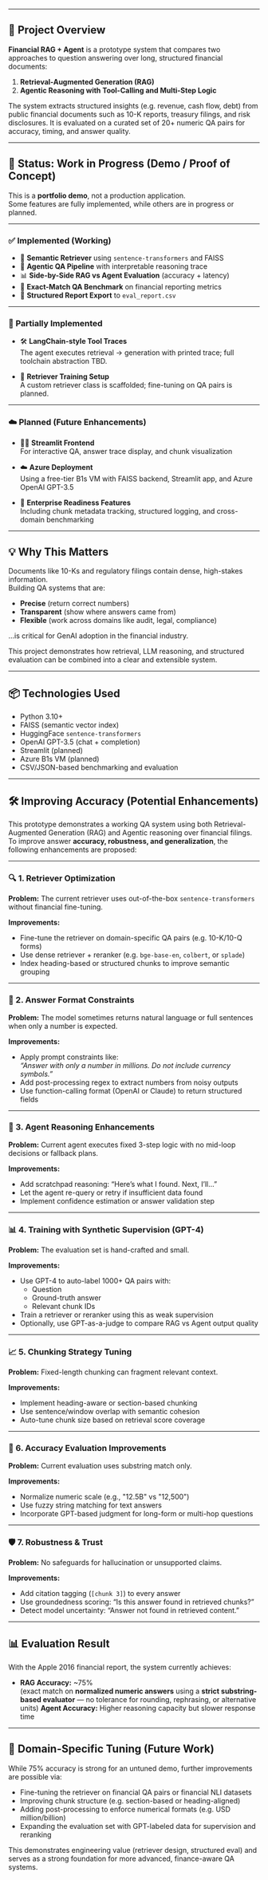 ﻿---

## 🧾 Project Overview

**Financial RAG + Agent** is a prototype system that compares two approaches to question answering over long, structured financial documents:

1. **Retrieval-Augmented Generation (RAG)**  
2. **Agentic Reasoning with Tool-Calling and Multi-Step Logic**

The system extracts structured insights (e.g. revenue, cash flow, debt) from public financial documents such as 10-K reports, treasury filings, and risk disclosures. It is evaluated on a curated set of 20+ numeric QA pairs for accuracy, timing, and answer quality.

---

## 🚧 Status: Work in Progress (Demo / Proof of Concept)

This is a **portfolio demo**, not a production application.  
Some features are fully implemented, while others are in progress or planned.

---

### ✅ Implemented (Working)

- 🔎 **Semantic Retriever** using `sentence-transformers` and FAISS
- 🧠 **Agentic QA Pipeline** with interpretable reasoning trace
- 📊 **Side-by-Side RAG vs Agent Evaluation** (accuracy + latency)
- 🧾 **Exact-Match QA Benchmark** on financial reporting metrics
- 📁 **Structured Report Export** to `eval_report.csv`

---

### 🧩 Partially Implemented

- 🛠️ **LangChain-style Tool Traces**  
  The agent executes retrieval → generation with printed trace; full toolchain abstraction TBD.
  
- 🧠 **Retriever Training Setup**  
  A custom retriever class is scaffolded; fine-tuning on QA pairs is planned.

---

### ☁️ Planned (Future Enhancements)

- 🧑‍💼 **Streamlit Frontend**  
  For interactive QA, answer trace display, and chunk visualization

- ☁️ **Azure Deployment**  
  Using a free-tier B1s VM with FAISS backend, Streamlit app, and Azure OpenAI GPT-3.5

- 🧪 **Enterprise Readiness Features**  
  Including chunk metadata tracking, structured logging, and cross-domain benchmarking

---

## 💡 Why This Matters

Documents like 10-Ks and regulatory filings contain dense, high-stakes information.  
Building QA systems that are:

- **Precise** (return correct numbers)
- **Transparent** (show where answers came from)
- **Flexible** (work across domains like audit, legal, compliance)

…is critical for GenAI adoption in the financial industry.

This project demonstrates how retrieval, LLM reasoning, and structured evaluation can be combined into a clear and extensible system.

---

## 📦 Technologies Used

- Python 3.10+
- FAISS (semantic vector index)
- HuggingFace `sentence-transformers`
- OpenAI GPT-3.5 (chat + completion)
- Streamlit (planned)
- Azure B1s VM (planned)
- CSV/JSON-based benchmarking and evaluation

---


## 🛠️ Improving Accuracy (Potential Enhancements)

This prototype demonstrates a working QA system using both Retrieval-Augmented Generation (RAG) and Agentic reasoning over financial filings. To improve answer **accuracy, robustness, and generalization**, the following enhancements are proposed:

---

### 🔍 1. Retriever Optimization

**Problem:** The current retriever uses out-of-the-box `sentence-transformers` without financial fine-tuning.

**Improvements:**
- Fine-tune the retriever on domain-specific QA pairs (e.g. 10-K/10-Q forms)
- Use dense retriever + reranker (e.g. `bge-base-en`, `colbert`, or `splade`)
- Index heading-based or structured chunks to improve semantic grouping

---

### 🧮 2. Answer Format Constraints

**Problem:** The model sometimes returns natural language or full sentences when only a number is expected.

**Improvements:**
- Apply prompt constraints like:  
  *“Answer with only a number in millions. Do not include currency symbols.”*
- Add post-processing regex to extract numbers from noisy outputs
- Use function-calling format (OpenAI or Claude) to return structured fields

---

### 🧠 3. Agent Reasoning Enhancements

**Problem:** Current agent executes fixed 3-step logic with no mid-loop decisions or fallback plans.

**Improvements:**
- Add scratchpad reasoning: “Here’s what I found. Next, I’ll...”
- Let the agent re-query or retry if insufficient data found
- Implement confidence estimation or answer validation step

---

### 📊 4. Training with Synthetic Supervision (GPT-4)

**Problem:** The evaluation set is hand-crafted and small.

**Improvements:**
- Use GPT-4 to auto-label 1000+ QA pairs with:
  - Question
  - Ground-truth answer
  - Relevant chunk IDs
- Train a retriever or reranker using this as weak supervision
- Optionally, use GPT-as-a-judge to compare RAG vs Agent output quality

---

### 📈 5. Chunking Strategy Tuning

**Problem:** Fixed-length chunking can fragment relevant context.

**Improvements:**
- Implement heading-aware or section-based chunking
- Use sentence/window overlap with semantic cohesion
- Auto-tune chunk size based on retrieval score coverage

---

### 🧪 6. Accuracy Evaluation Improvements

**Problem:** Current evaluation uses substring match only.

**Improvements:**
- Normalize numeric scale (e.g., "12.5B" vs "12,500")
- Use fuzzy string matching for text answers
- Incorporate GPT-based judgment for long-form or multi-hop questions

---

### 🛡️ 7. Robustness & Trust

**Problem:** No safeguards for hallucination or unsupported claims.

**Improvements:**
- Add citation tagging (`[chunk 3]`) to every answer
- Use groundedness scoring: “Is this answer found in retrieved chunks?”
- Detect model uncertainty: “Answer not found in retrieved content.”

---

## 📊 Evaluation Result

With the Apple 2016 financial report, the system currently achieves:

- **RAG Accuracy:** ~75%  
  (exact match on **normalized numeric answers** using a **strict substring-based evaluator** — no tolerance for rounding, rephrasing, or alternative units)
**Agent Accuracy:** Higher reasoning capacity but slower response time

---

## 🧠 Domain-Specific Tuning (Future Work)

While 75% accuracy is strong for an untuned demo, further improvements are possible via:

- Fine-tuning the retriever on financial QA pairs or financial NLI datasets
- Improving chunk structure (e.g. section-based or heading-aligned)
- Adding post-processing to enforce numerical formats (e.g. USD million/billion)
- Expanding the evaluation set with GPT-labeled data for supervision and reranking

This demonstrates engineering value (retriever design, structured eval) and serves as a strong foundation for more advanced, finance-aware QA systems.

